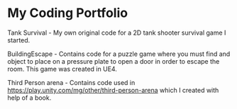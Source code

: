 # My Coding Portfolio

Tank Survival - My own original code for a 2D tank shooter survival game I started.

BuildingEscape - Contains code for a puzzle game where you must find and object to place on a pressure plate to open a door in order to escape the room. This game was created in UE4.

Third Person arena - Contains code used in https://play.unity.com/mg/other/third-person-arena which I created with help of a book.

